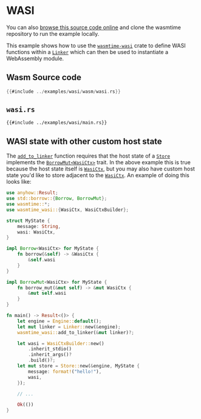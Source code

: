 # WASI

You can also [browse this source code online][code] and clone the wasmtime
repository to run the example locally.

[code]: https://github.com/bytecodealliance/wasmtime/blob/main/examples/wasi/main.rs

This example shows how to use the [`wasmtime-wasi`] crate to define WASI
functions within a [`Linker`] which can then be used to instantiate a
WebAssembly module.

[`wasmtime-wasi`]: https://crates.io/crates/wasmtime-wasi
[`Linker`]: https://docs.rs/wasmtime/*/wasmtime/struct.Linker.html

## Wasm Source code

```rust
{{#include ../examples/wasi/wasm/wasi.rs}}
```

## `wasi.rs`

```rust,ignore
{{#include ../examples/wasi/main.rs}}
```

## WASI state with other custom host state

The [`add_to_linker`] function requires that the host state of a [`Store`]
implements the [`BorrowMut<WasiCtx>`] trait. In the above example this is true
because the host state itself is [`WasiCtx`], but you may also have custom host
state you'd like to store adjacent to the [`WasiCtx`]. An example of doing this
looks like:

[`add_to_linker`]: https://docs.rs/wasmtime-wasi/*/wasmtime_wasi/sync/fn.add_to_linker.html
[`Store`]: https://docs.rs/wasmtime/0.26.0/wasmtime/struct.Store.html
[`BorrowMut<WasiCtx>`]: https://doc.rust-lang.org/stable/std/borrow/trait.BorrowMut.html
[`WasiCtx`]: https://docs.rs/wasmtime-wasi/*/wasmtime_wasi/struct.WasiCtx.html

```rust
use anyhow::Result;
use std::borrow::{Borrow, BorrowMut};
use wasmtime::*;
use wasmtime_wasi::{WasiCtx, WasiCtxBuilder};

struct MyState {
    message: String,
    wasi: WasiCtx,
}

impl Borrow<WasiCtx> for MyState {
    fn borrow(&self) -> &WasiCtx {
        &self.wasi
    }
}

impl BorrowMut<WasiCtx> for MyState {
    fn borrow_mut(&mut self) -> &mut WasiCtx {
        &mut self.wasi
    }
}

fn main() -> Result<()> {
    let engine = Engine::default();
    let mut linker = Linker::new(&engine);
    wasmtime_wasi::add_to_linker(&mut linker)?;

    let wasi = WasiCtxBuilder::new()
        .inherit_stdio()
        .inherit_args()?
        .build()?;
    let mut store = Store::new(&engine, MyState {
        message: format!("hello!"),
        wasi,
    });

    // ...

    Ok(())
}
```
